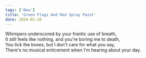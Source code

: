 ```yaml
---
tags: ['New']
title: 'Green Flags And Red Spray Paint'
date: 2024-02-26
---
```


Whimpers underscored by your frantic use of breath,  
It still feels like nothing, and you're boring me to death,  
You tick the boxes, but I don't care for what you say,  
There's no musical enticement when I'm hearing about your day.
